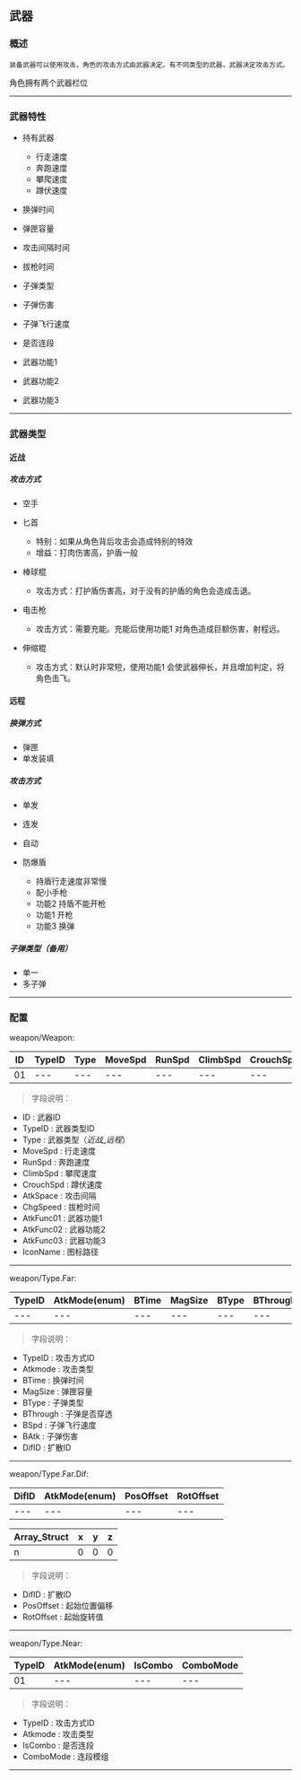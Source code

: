 ## 武器

### 概述
    装备武器可以使用攻击，角色的攻击方式由武器决定。有不同类型的武器，武器决定攻击方式。

角色拥有两个武器栏位

---

### 武器特性

- 持有武器
    + 行走速度
    + 奔跑速度
    + 攀爬速度
    + 蹲伏速度

- 换弹时间
- 弹匣容量
- 攻击间隔时间
- 拔枪时间

- 子弹类型
- 子弹伤害
- 子弹飞行速度

- 是否连段

- 武器功能1
- 武器功能2
- 武器功能3

---

### 武器类型

#### 近战

##### 攻击方式

- 空手

- 匕首
    + 特别：如果从角色背后攻击会造成特别的特效
    + 增益：打肉伤害高，护盾一般

- 棒球棍
    + 攻击方式：打护盾伤害高，对于没有的护盾的角色会造成击退。

- 电击枪
    + 攻击方式：需要充能。充能后使用功能1 对角色造成巨额伤害，射程远。

- 伸缩棍
    + 攻击方式：默认时非常短，使用功能1 会使武器伸长，并且增加判定，将角色击飞。

#### 远程

##### 换弹方式
- 弹匣
- 单发装填

##### 攻击方式
- 单发
- 连发
- 自动

- 防爆盾
    + 持盾行走速度非常慢
    + 配小手枪
    + 功能2 持盾不能开枪
    + 功能1 开枪
    + 功能3 换弹

##### 子弹类型（备用）
- 单一
- 多子弹

---

### 配置

weapon/Weapon:

ID | TypeID | Type | MoveSpd | RunSpd | ClimbSpd | CrouchSpd | AtkSpace | ChgSpeed | AtkFunc01 | AtkFunc02 | AtkFunc03
--- | --- | --- | --- | --- | --- | --- | --- | --- | --- | --- | ---
01 | --- | --- | --- | --- | --- | --- | --- | --- | --- | --- | ---

> 字段说明：
 - ID           : 武器ID 
 - TypeID       : 武器类型ID
 - Type         : 武器类型（_近战_远程_）
 - MoveSpd      : 行走速度
 - RunSpd       : 奔跑速度
 - ClimbSpd     : 攀爬速度
 - CrouchSpd    : 蹲伏速度
 - AtkSpace     : 攻击间隔
 - ChgSpeed     : 拔枪时间
 - AtkFunc01    : 武器功能1
 - AtkFunc02    : 武器功能2
 - AtkFunc03    : 武器功能3
 - IconName     : 图标路径

--- 

weapon/Type.Far:

TypeID | AtkMode(enum) | BTime | MagSize | BType | BThrough | BSpd | BAtk | DifID
--- | --- | --- | --- | --- | --- | --- | --- | ---
--- | --- | --- | --- | --- | --- | --- | --- | ---

> 字段说明：
 - TypeID      : 攻击方式ID 
 - Atkmode     : 攻击类型
 - BTime       : 换弹时间
 - MagSize     : 弹匣容量
 - BType       : 子弹类型
 - BThrough    : 子弹是否穿透
 - BSpd        : 子弹飞行速度
 - BAtk        : 子弹伤害
 - DifID       : 扩散ID

---

weapon/Type.Far.Dif:

DifID | AtkMode(enum) | PosOffset | RotOffset  
--- | --- | --- | --- 
--- | --- | --- | --- 

Array_Struct | x | y | z
--- | --- | --- | ---
n | 0 | 0 | 0 

> 字段说明：
 - DifID       : 扩散ID
 - PosOffset   : 起始位置偏移
 - RotOffset   : 起始旋转值

---

weapon/Type.Near:

TypeID  | AtkMode(enum)| IsCombo |ComboMode
--- | --- | --- | ---
01 | --- | --- | ---

> 字段说明：
 - TypeID      : 攻击方式ID 
 - Atkmode     : 攻击类型
 - IsCombo     : 是否连段
 - ComboMode   : 连段模组

---
